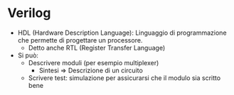 # Verilog

- HDL (Hardware Description Language): Linguaggio di programmazione che permette di progettare un processore.
	- Detto anche RTL (Register Transfer Language)
- Si può:
	- Descrivere moduli (per esempio multiplexer)
		- Sintesi ⇒ Descrizione di un circuito
	- Scrivere test: simulazione per assicurarsi che il modulo sia scritto bene
